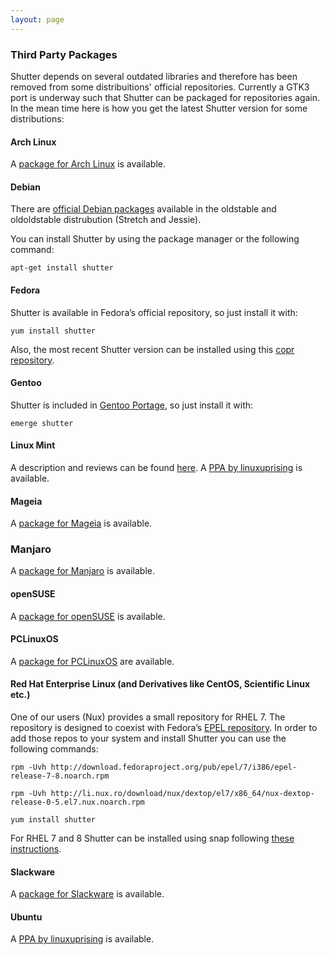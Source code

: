```yaml
---
layout: page
---
```

### Third Party Packages

Shutter depends on several outdated libraries and therefore has been removed from some distribuitions' official repositories. Currently a GTK3 port is underway such that Shutter can be packaged for repositories again. In the mean time here is how you get the latest Shutter version for some distributions:

#### Arch Linux

A [package for Arch Linux](https://archlinux.org/packages/community/any/shutter/) is available.

#### Debian

There are [official Debian packages](https://packages.debian.org/search?keywords=shutter&searchon=names&suite=all&section=all) available in the oldstable and oldoldstable distrubution (Stretch and Jessie).

You can install Shutter by using the package manager or the following command:

~~~
apt-get install shutter
~~~


#### Fedora

Shutter is available in Fedora’s official repository, so just install it with:

~~~
yum install shutter
~~~

Also, the most recent Shutter version can be installed using this [copr repository](https://copr.fedorainfracloud.org/coprs/mheffner/shutter/).


#### Gentoo

Shutter is included in [Gentoo Portage](https://packages.gentoo.org/packages/x11-misc/shutter), so just install it with:

~~~
emerge shutter
~~~


#### Linux Mint

A description and reviews can be found [here](https://community.linuxmint.com/software/view/shutter). A [PPA by linuxuprising](https://www.linuxuprising.com/2018/10/shutter-removed-from-ubuntu-1810-and.html) is available.

#### Mageia

A [package for Mageia](https://madb.mageia.org/package/show/name/shutter) is available.

### Manjaro

A [package for Manjaro](https://manjaro.org/branch-compare/?query=shutter) is available.

#### openSUSE

A [package for openSUSE](https://software.opensuse.org/package/shutter) is available.

#### PCLinuxOS

A [package for PCLinuxOS](https://pclinuxos.pkgs.org/rolling/pclinuxos-x86_64/shutter-0.94-1pclos2018.noarch.rpm.html) are available.

#### Red Hat Enterprise Linux (and Derivatives like CentOS, Scientific Linux etc.)

One of our users (Nux) provides a small repository for RHEL 7. The repository is designed to coexist with Fedora’s [EPEL repository](https://fedoraproject.org/wiki/EPEL/FAQ#What_is_EPEL.3F).
In order to add those repos to your system and install Shutter you can use the following commands:

~~~
rpm -Uvh http://download.fedoraproject.org/pub/epel/7/i386/epel-release-7-8.noarch.rpm

rpm -Uvh http://li.nux.ro/download/nux/dextop/el7/x86_64/nux-dextop-release-0-5.el7.nux.noarch.rpm

yum install shutter
~~~

For RHEL 7 and 8 Shutter can be installed using snap following [these instructions](https://snapcraft.io/install/shutter/rhel).

#### Slackware

A [package for Slackware](https://slackbuilds.org/repository/14.2/graphics/shutter/?search=shutter) is available.

#### Ubuntu

A [PPA by linuxuprising](https://www.linuxuprising.com/2018/10/shutter-removed-from-ubuntu-1810-and.html) is available.
